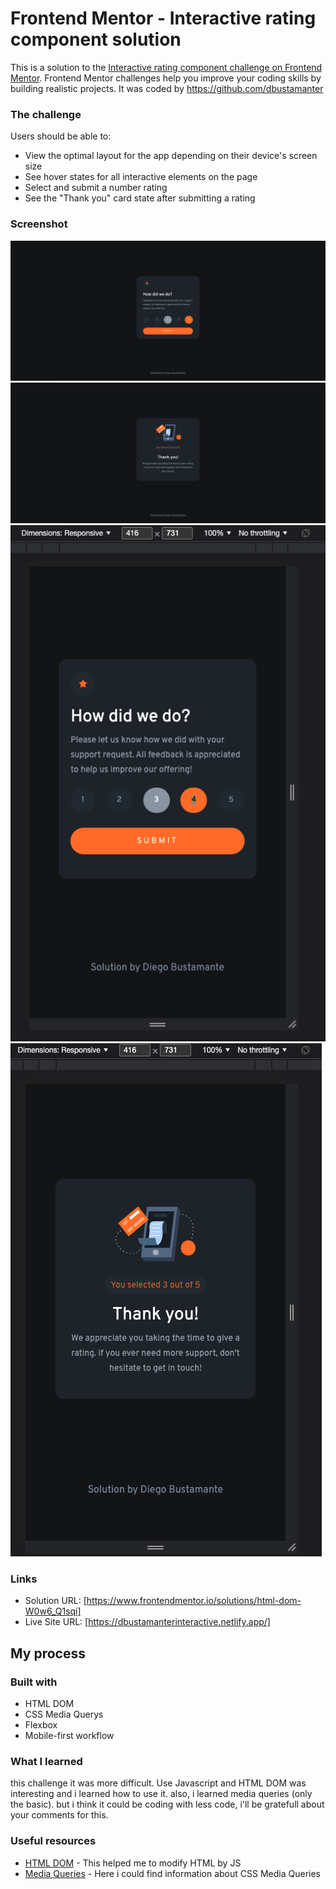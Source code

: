 # Frontend Mentor - Interactive rating component solution

This is a solution to the [Interactive rating component challenge on Frontend Mentor](https://www.frontendmentor.io/challenges/interactive-rating-component-koxpeBUmI). Frontend Mentor challenges help you improve your coding skills by building realistic projects. It was coded by https://github.com/dbustamanter

### The challenge

Users should be able to:

- View the optimal layout for the app depending on their device's screen size
- See hover states for all interactive elements on the page
- Select and submit a number rating
- See the "Thank you" card state after submitting a rating

### Screenshot

![](./screenshots/Screen%20Shot%202022-06-02%20at%2004.31.00.png)
![](./screenshots/Screen%20Shot%202022-06-02%20at%2004.31.19.png)
![](./screenshots/Screen%20Shot%202022-06-02%20at%2004.31.54.png)
![](./screenshots/Screen%20Shot%202022-06-02%20at%2004.32.08.png)

### Links

- Solution URL: [https://www.frontendmentor.io/solutions/html-dom-W0w6_Q1sqi]
- Live Site URL: [https://dbustamanterinteractive.netlify.app/]

## My process

### Built with

- HTML DOM
- CSS Media Querys
- Flexbox
- Mobile-first workflow


### What I learned
this challenge it was more difficult. Use Javascript and HTML DOM was interesting and i learned how to use it. also, i learned media queries (only the basic). but i think it could be coding with less code, i'll be gratefull about your comments for this.


### Useful resources

- [HTML DOM](https://www.w3schools.com/js/js_htmldom.asp) - This helped me to modify HTML by JS
- [Media Queries](https://www.w3schools.com/css/css_rwd_mediaqueries.asp) - Here i could find information about CSS Media Queries



